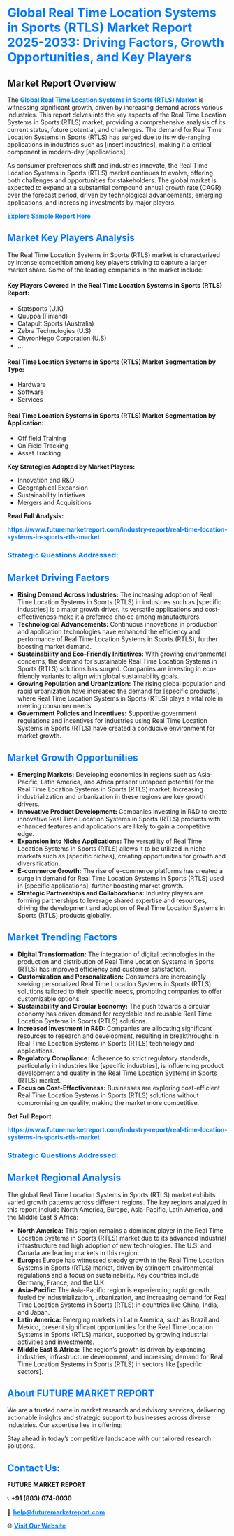 <h1 style="color: #007BFF;">Global Real Time Location Systems in Sports (RTLS) Market Report 2025-2033: Driving Factors, Growth Opportunities, and Key Players</h1>

<section id="overview">
<h2>Market Report Overview</h2>
<p>The <a href="https://www.futuremarketreport.com/industry-report/real-time-location-systems-in-sports-rtls-market" style="color: #007BFF; text-decoration: none;"><strong>Global Real Time Location Systems in Sports (RTLS) Market</strong></a> is witnessing significant growth, driven by increasing demand across various industries. This report delves into the key aspects of the Real Time Location Systems in Sports (RTLS) market, providing a comprehensive analysis of its current status, future potential, and challenges. The demand for Real Time Location Systems in Sports (RTLS) has surged due to its wide-ranging applications in industries such as [insert industries], making it a critical component in modern-day [applications].</p>
<p>As consumer preferences shift and industries innovate, the Real Time Location Systems in Sports (RTLS) market continues to evolve, offering both challenges and opportunities for stakeholders. The global market is expected to expand at a substantial compound annual growth rate (CAGR) over the forecast period, driven by technological advancements, emerging applications, and increasing investments by major players.</p>
</section>

<section id="overview">
<p><a href="https://www.futuremarketreport.com/request-sample/reportId=104900" style="color: #007BFF; text-decoration: none;"><strong>Explore Sample Report Here</strong></a></p>
</section>

<section id="key-players">
<h2 style="color: #007BFF;">Market Key Players Analysis</h2>
<p>The Real Time Location Systems in Sports (RTLS) market is characterized by intense competition among key players striving to capture a larger market share. Some of the leading companies in the market include:</p>
<h4>Key Players Covered in the Real Time Location Systems in Sports (RTLS) Report:</h4>
<ul><li>Statsports (U.K)</li><li>Quuppa (Finland)</li><li>Catapult Sports (Australia)</li><li>Zebra Technologies (U.S)</li><li>ChyronHego Corporation (U.S)</li><li>...</li></ul>
<h4>Real Time Location Systems in Sports (RTLS) Market Segmentation by Type:</h4>
<ul><li>Hardware</li><li>Software</li><li>Services</li></ul>

<h4>Real Time Location Systems in Sports (RTLS) Market Segmentation by Application:</h4>
<ul><li>Off field Training</li><li>On Field Tracking</li><li>Asset Tracking</li></ul>
<p><strong>Key Strategies Adopted by Market Players:</strong></p>
<ul>
<li>Innovation and R&D</li>
<li>Geographical Expansion</li>
<li>Sustainability Initiatives</li>
<li>Mergers and Acquisitions</li>
</ul>
</section>

<section>
<p><strong>Read Full Analysis: </strong></p><a href="https://www.futuremarketreport.com/industry-report/real-time-location-systems-in-sports-rtls-market" style="color: #007BFF; text-decoration: none;"><strong>https://www.futuremarketreport.com/industry-report/real-time-location-systems-in-sports-rtls-market</strong></a>
<h3 style="color: #007BFF;">Strategic Questions Addressed:</h3>
</section>

<section id="driving-factors">
<h2 style="color: #007BFF;">Market Driving Factors</h2>
<ul>
<li><strong>Rising Demand Across Industries:</strong> The increasing adoption of Real Time Location Systems in Sports (RTLS) in industries such as [specific industries] is a major growth driver. Its versatile applications and cost-effectiveness make it a preferred choice among manufacturers.</li>
<li><strong>Technological Advancements:</strong> Continuous innovations in production and application technologies have enhanced the efficiency and performance of Real Time Location Systems in Sports (RTLS), further boosting market demand.</li>
<li><strong>Sustainability and Eco-Friendly Initiatives:</strong> With growing environmental concerns, the demand for sustainable Real Time Location Systems in Sports (RTLS) solutions has surged. Companies are investing in eco-friendly variants to align with global sustainability goals.</li>
<li><strong>Growing Population and Urbanization:</strong> The rising global population and rapid urbanization have increased the demand for [specific products], where Real Time Location Systems in Sports (RTLS) plays a vital role in meeting consumer needs.</li>
<li><strong>Government Policies and Incentives:</strong> Supportive government regulations and incentives for industries using Real Time Location Systems in Sports (RTLS) have created a conducive environment for market growth.</li>
</ul>
</section>

<section id="growth-opportunities">
<h2 style="color: #007BFF;">Market Growth Opportunities</h2>
<ul>
<li><strong>Emerging Markets:</strong> Developing economies in regions such as Asia-Pacific, Latin America, and Africa present untapped potential for the Real Time Location Systems in Sports (RTLS) market. Increasing industrialization and urbanization in these regions are key growth drivers.</li>
<li><strong>Innovative Product Development:</strong> Companies investing in R&D to create innovative Real Time Location Systems in Sports (RTLS) products with enhanced features and applications are likely to gain a competitive edge.</li>
<li><strong>Expansion into Niche Applications:</strong> The versatility of Real Time Location Systems in Sports (RTLS) allows it to be utilized in niche markets such as [specific niches], creating opportunities for growth and diversification.</li>
<li><strong>E-commerce Growth:</strong> The rise of e-commerce platforms has created a surge in demand for Real Time Location Systems in Sports (RTLS) used in [specific applications], further boosting market growth.</li>
<li><strong>Strategic Partnerships and Collaborations:</strong> Industry players are forming partnerships to leverage shared expertise and resources, driving the development and adoption of Real Time Location Systems in Sports (RTLS) products globally.</li>
</ul>
</section>

<section id="trending-factors">
<h2 style="color: #007BFF;">Market Trending Factors</h2>
<ul>
<li><strong>Digital Transformation:</strong> The integration of digital technologies in the production and distribution of Real Time Location Systems in Sports (RTLS) has improved efficiency and customer satisfaction.</li>
<li><strong>Customization and Personalization:</strong> Consumers are increasingly seeking personalized Real Time Location Systems in Sports (RTLS) solutions tailored to their specific needs, prompting companies to offer customizable options.</li>
<li><strong>Sustainability and Circular Economy:</strong> The push towards a circular economy has driven demand for recyclable and reusable Real Time Location Systems in Sports (RTLS) solutions.</li>
<li><strong>Increased Investment in R&D:</strong> Companies are allocating significant resources to research and development, resulting in breakthroughs in Real Time Location Systems in Sports (RTLS) technology and applications.</li>
<li><strong>Regulatory Compliance:</strong> Adherence to strict regulatory standards, particularly in industries like [specific industries], is influencing product development and quality in the Real Time Location Systems in Sports (RTLS) market.</li>
<li><strong>Focus on Cost-Effectiveness:</strong> Businesses are exploring cost-efficient Real Time Location Systems in Sports (RTLS) solutions without compromising on quality, making the market more competitive.</li>
</ul>
</section>

<section>
<p><strong>Get Full Report: </strong></p><a href="https://www.futuremarketreport.com/industry-report/real-time-location-systems-in-sports-rtls-market" style="color: #007BFF; text-decoration: none;"><strong>https://www.futuremarketreport.com/industry-report/real-time-location-systems-in-sports-rtls-market</strong></a>
<h3 style="color: #007BFF;">Strategic Questions Addressed:</h3>
</section>


<section id="regional-analysis">
<h2 style="color: #007BFF;">Market Regional Analysis</h2>
<p>The global Real Time Location Systems in Sports (RTLS) market exhibits varied growth patterns across different regions. The key regions analyzed in this report include North America, Europe, Asia-Pacific, Latin America, and the Middle East & Africa:</p>
<ul>
<li><strong>North America:</strong> This region remains a dominant player in the Real Time Location Systems in Sports (RTLS) market due to its advanced industrial infrastructure and high adoption of new technologies. The U.S. and Canada are leading markets in this region.</li>
<li><strong>Europe:</strong> Europe has witnessed steady growth in the Real Time Location Systems in Sports (RTLS) market, driven by stringent environmental regulations and a focus on sustainability. Key countries include Germany, France, and the U.K.</li>
<li><strong>Asia-Pacific:</strong> The Asia-Pacific region is experiencing rapid growth, fueled by industrialization, urbanization, and increasing demand for Real Time Location Systems in Sports (RTLS) in countries like China, India, and Japan.</li>
<li><strong>Latin America:</strong> Emerging markets in Latin America, such as Brazil and Mexico, present significant opportunities for the Real Time Location Systems in Sports (RTLS) market, supported by growing industrial activities and investments.</li>
<li><strong>Middle East & Africa:</strong> The region’s growth is driven by expanding industries, infrastructure development, and increasing demand for Real Time Location Systems in Sports (RTLS) in sectors like [specific sectors].</li>
</ul>
</section>

<footer>
<h2 style="color: #007BFF;">About FUTURE MARKET REPORT</h2>
<p>We are a trusted name in market research and advisory services, delivering actionable insights and strategic support to businesses across diverse industries. Our expertise lies in offering:</p>

<p>Stay ahead in today’s competitive landscape with our tailored research solutions.</p>

<h2 style="color: #007BFF;">Contact Us:</h2>
<p><strong>FUTURE MARKET REPORT</strong></p>
<p>📞 <strong>+91 (883) 074-8030</strong></p>
<p>📧 <strong><a href="mailto:help@futuremarketreport.com" style="color: #007BFF;">help@futuremarketreport.com</a></strong></p>
<p>🌐 <strong><a href="https://www.futuremarketreport.com/" style="color: #007BFF;">Visit Our Website</a></strong></p>
</footer>